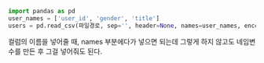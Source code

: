 ```python
import pandas as pd
user_names = ['user_id', 'gender', 'title']
users = pd.read_csv(파일경로, sep='', header=None, names=user_names, encoding='utf-8')
```
컬럼의 이름을 넣어줄 때, names 부분에다가 넣으면 되는데 그렇게 하지 않고도 네임변수를 만든 후 그걸 넣어줘도 된다.





